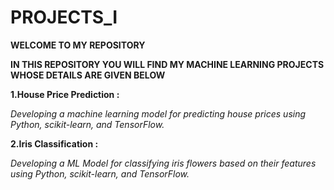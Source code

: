 # PROJECTS_I

**WELCOME TO MY REPOSITORY**

**IN THIS REPOSITORY YOU WILL FIND MY MACHINE LEARNING PROJECTS WHOSE DETAILS ARE GIVEN BELOW** 

**1.House Price Prediction :**

_Developing a machine learning model for predicting house prices using Python, scikit-learn, and TensorFlow._

**2.Iris Classification :**

_Developing a ML Model for classifying iris flowers based on their features using Python, scikit-learn, and TensorFlow._
